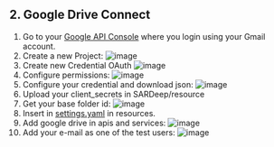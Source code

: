 ## 2. Google Drive Connect
1. Go to your [Google API Console](https://console.developers.google.com/apis) where you login using your Gmail account.
2. Create a new Project:
![image](https://user-images.githubusercontent.com/58193125/233702158-e92443a1-148c-4bed-824f-4b330fbf1019.png)
3. Create new Credential OAuth
![image](https://user-images.githubusercontent.com/58193125/233702550-fa019c4a-e340-402e-b7ae-ce9f1118cec4.png)
4. Configure permissions:
![image](https://user-images.githubusercontent.com/58193125/233702783-a0872f18-cce6-4862-a9f8-c4339f84bebf.png)
5. Configure your credential and download json:
![image](https://user-images.githubusercontent.com/58193125/233703597-e76698f3-6cbf-4e46-ae29-ee1fc23f376e.png)
6. Upload your client_secrets in SARDeep/resource
7. Get your base folder id:
![image](https://user-images.githubusercontent.com/58193125/233854152-c4039a58-77e3-4725-a001-fccc8d4e1ee0.png)
8. Insert in [settings.yaml](https://github.com/iterative/PyDrive2/blob/main/examples/Upload-and-autoconvert-to-Google-Drive-Format-Example/settings.yaml) in resources.
9. Add google drive in apis and services:
![image](https://user-images.githubusercontent.com/58193125/233854904-4b6add96-6523-4849-acfc-c8d8de2343dc.png)
10. Add your e-mail as one of the test users:
![image](https://user-images.githubusercontent.com/58193125/233854947-e31338ba-d5c2-44e0-8d29-091bb2815f21.png)
